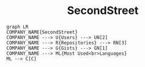 <h1 align="center">SecondStreet</h1>

```mermaid
graph LR
COMPANY_NAME{SecondStreet}
COMPANY_NAME ---> U{Users} ---> UN[2]
COMPANY_NAME ---> R{Repositories} ---> RN[3]
COMPANY_NAME ---> G{Gists} ---> GN[1]
COMPANY_NAME ---> ML{Most Used<br>Languages}
ML --> C[C]
```
